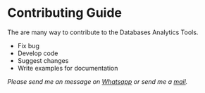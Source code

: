 # Contributing Guide

The are many way to contribute to the Databases Analytics Tools.

* Fix bug
* Develop code
* Suggest changes
* Write examples for documentation

*Please send me an message on [Whatsapp](https://wa.me/+22891518923) or send me a [mail](mailto:contact@josephkonka.com).*